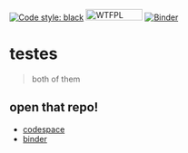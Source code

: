 [![Code style: black](https://img.shields.io/badge/code%20style-black-000000.svg)](https://github.com/psf/black)
<a href="http://www.wtfpl.net/"><img src="http://www.wtfpl.net/wp-content/uploads/2012/12/wtfpl-badge-4.png" width="100" height="20" alt="WTFPL" /></a>
[![Binder](https://mybinder.org/badge_logo.svg)](https://mybinder.org/v2/gh/matthewbegun/testes/main)

# testes
> both of them

## open that repo!
- [codespace](https://matthewbegun-testes-pj7r5qjj3xr9.github.dev/)
- [binder](https://mybinder.org/v2/gh/matthewbegun/testes/main)
